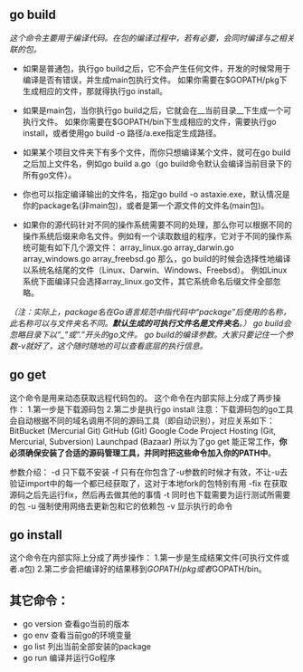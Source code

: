 ## go build
*这个命令主要用于编译代码。在包的编译过程中，若有必要，会同时编译与之相关联的包。*

- 如果是普通包，执行go build之后，它不会产生任何文件，开发的时候常用于编译是否有错误，并生成main包执行文件。
如果你需要在$GOPATH/pkg下生成相应的文件，那就得执行go install。

- 如果是main包，当你执行go build之后，它就会在__当前目录__下生成一个可执行文件。
如果你需要在$GOPATH/bin下生成相应的文件，需要执行go install，或者使用go build -o 路径/a.exe指定生成路径。

- 如果某个项目文件夹下有多个文件，而你只想编译某个文件，就可在go build之后加上文件名，例如go build a.go（go build命令默认会编译当前目录下的所有go文件）。

- 你也可以指定编译输出的文件名，指定go build -o astaxie.exe，默认情况是你的package名(非main包)，或者是第一个源文件的文件名(main包)。

- 如果你的源代码针对不同的操作系统需要不同的处理，那么你可以根据不同的操作系统后缀来命名文件。例如有一个读取数组的程序，它对于不同的操作系统可能有如下几个源文件：
array_linux.go array_darwin.go array_windows.go array_freebsd.go
那么，go build的时候会选择性地编译以系统名结尾的文件（Linux、Darwin、Windows、Freebsd）。
例如Linux系统下面编译只会选择array_linux.go文件，其它系统命名后缀文件全部忽略。

*（注：实际上，package名在Go语言规范中指代码中“package”后使用的名称，此名称可以与文件夹名不同。__默认生成的可执行文件名是文件夹名__。）*
*go build会忽略目录下以“_”或“.”开头的go文件。*
*go build的编译参数。大家只要记住一个参数-v就好了，这个随时随地的可以查看底层的执行信息。*

## go get
这个命令是用来动态获取远程代码包的。
这个命令在内部实际上分成了两步操作：
1.第一步是下载源码包
2.第二步是执行go install
注意：下载源码包的go工具会自动根据不同的域名调用不同的源码工具（即自动识别），对应关系如下：
BitBucket (Mercurial Git)
GitHub (Git)
Google Code Project Hosting (Git, Mercurial, Subversion)
Launchpad (Bazaar)
所以为了go get 能正常工作，__你必须确保安装了合适的源码管理工具，并同时把这些命令加入你的PATH中__。

参数介绍：
-d 只下载不安装
-f 只有在你包含了-u参数的时候才有效，不让-u去验证import中的每一个都已经获取了，这对于本地fork的包特别有用
-fix 在获取源码之后先运行fix，然后再去做其他的事情
-t 同时也下载需要为运行测试所需要的包
-u 强制使用网络去更新包和它的依赖包
-v 显示执行的命令


## go install
这个命令在内部实际上分成了两步操作：
1.第一步是生成结果文件(可执行文件或者.a包)
2.第二步会把编译好的结果移到$GOPATH/pkg或者$GOPATH/bin。


## 其它命令：
- go version 查看go当前的版本
- go env 查看当前go的环境变量
- go list 列出当前全部安装的package
- go run 编译并运行Go程序





